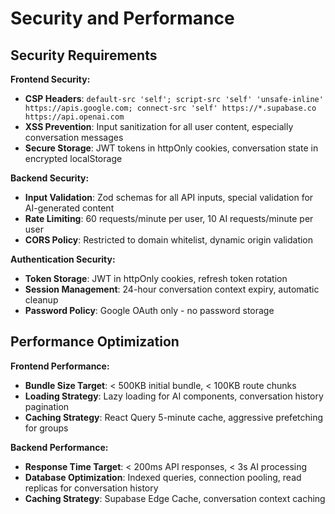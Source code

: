 # Security and Performance

## Security Requirements

**Frontend Security:**
- **CSP Headers**: `default-src 'self'; script-src 'self' 'unsafe-inline' https://apis.google.com; connect-src 'self' https://*.supabase.co https://api.openai.com`
- **XSS Prevention**: Input sanitization for all user content, especially conversation messages
- **Secure Storage**: JWT tokens in httpOnly cookies, conversation state in encrypted localStorage

**Backend Security:**
- **Input Validation**: Zod schemas for all API inputs, special validation for AI-generated content
- **Rate Limiting**: 60 requests/minute per user, 10 AI requests/minute per user
- **CORS Policy**: Restricted to domain whitelist, dynamic origin validation

**Authentication Security:**
- **Token Storage**: JWT in httpOnly cookies, refresh token rotation
- **Session Management**: 24-hour conversation context expiry, automatic cleanup
- **Password Policy**: Google OAuth only - no password storage

## Performance Optimization

**Frontend Performance:**
- **Bundle Size Target**: < 500KB initial bundle, < 100KB route chunks
- **Loading Strategy**: Lazy loading for AI components, conversation history pagination
- **Caching Strategy**: React Query 5-minute cache, aggressive prefetching for groups

**Backend Performance:**
- **Response Time Target**: < 200ms API responses, < 3s AI processing
- **Database Optimization**: Indexed queries, connection pooling, read replicas for conversation history
- **Caching Strategy**: Supabase Edge Cache, conversation context caching

